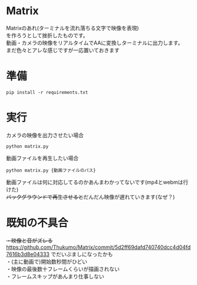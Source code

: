 # Matrix
Matrixのあれ(ターミナルを流れ落ちる文字で映像を表現)<br>
を作ろうとして挫折したものです。<br>
動画・カメラの映像をリアルタイムでAAに変換しターミナルに出力します。<br>
まだ色々とアレな感じですが一応置いておきます
# 準備
```
pip install -r requirements.txt
```
# 実行
カメラの映像を出力させたい場合
```
python matrix.py
```
動画ファイルを再生したい場合
```
python matrix.py {動画ファイルのパス}
```
動画ファイルは何に対応してるのかあんまわかってないです(mp4とwebmは行けた)<br>
~~バックグラウンドで再生させると~~だんだん映像が遅れていきます(なぜ？)
# 既知の不具合
~~・映像と音がズレる~~<br>
https://github.com/Thukumo/Matrix/commit/5d2ff69dafd740740dcc4d04fd7616b3d8e04333 でだいぶましになったかも<br>
・(主に動画で)開始数秒間がひどい<br>
・映像の最後数十フレームくらいが描画されない<br>
・フレームスキップがあんまり仕事しない<br>
